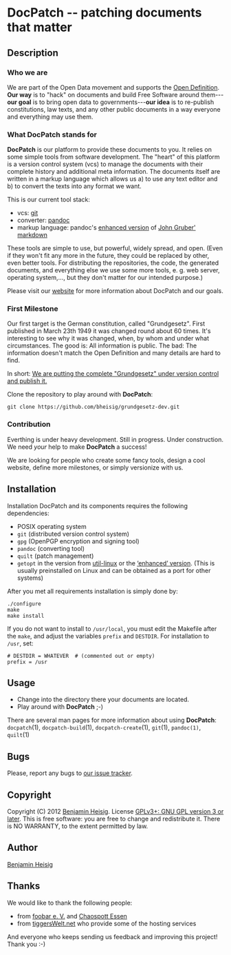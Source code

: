 #   DocPatch -- patching documents that matter


##  Description


### Who we are

We are part of the Open Data movement and supports the [Open Definition](http://opendefinition.org/okd/). **Our way** is to "hack" on documents and build Free Software around them---**our goal** is to bring open data to governments---**our idea** is to re-publish constitutions, law texts, and any other public documents in a way everyone and everything may use them.


### What DocPatch stands for

**DocPatch** is our platform to provide these documents to you. It relies on some simple tools from software development. The "heart" of this platform is a version control system (vcs) to manage the documents with their complete history and additional meta information. The documents itself are written in a markup language which allows us a) to use any text editor and b) to convert the texts into any format we want.

This is our current tool stack:

*   vcs: [git](http://git-scm.com/)
*   converter: [pandoc](http://johnmacfarlane.net/pandoc/index.html)
*   markup language: pandoc's [enhanced version](http://johnmacfarlane.net/pandoc/README.html#pandocs-markdown) of [John Gruber' markdown](http://daringfireball.net/projects/markdown/)

These tools are simple to use, but powerful, widely spread, and open. (Even if they won't fit any more in the future, they could be replaced by other, even better tools. For distributing the repositories, the code, the generated documents, and everything else we use some more tools, e. g. web server, operating system,..., but they don't matter for our intended purpose.)

Please visit our [website](https://wiki.die-foobar.org/wiki/DocPatch) for more information about DocPatch and our goals.


### First Milestone

Our first target is the German constitution, called "Grundgesetz". First published in March 23th 1949 it was changed round about 60 times. It's interesting to see why it was changed, when, by whom and under what circumstances. The good is: All information is public. The bad: The information doesn't match the Open Definition and many details are hard to find.

In short: [We are putting the complete "Grundgesetz" under version control and publish it.](https://wiki.die-foobar.org/wiki/DocPatch/Grundgesetz)

Clone the repository to play around with **DocPatch**:

    git clone https://github.com/bheisig/grundgesetz-dev.git


### Contribution

Everthing is under heavy development. Still in progress. Under construction. We need *your* help to make **DocPatch** a success!

We are looking for people who create some fancy tools, design a cool website, define more milestones, or simply versionize with us.


##  Installation

Installation DocPatch and its components requires the following dependencies:

*   POSIX operating system
*   `git` (distributed version control system)
*   `gpg` (OpenPGP encryption and signing tool)
*   `pandoc` (converting tool)
*   `quilt` (patch management)
*   `getopt` in the version from [util-linux](https://www.kernel.org/pub/linux/utils/util-linux/) or the [‘enhanced’ version](http://software.frodo.looijaard.name/getopt/download.php). (This is usually preinstalled on Linux and can be obtained as a port for other systems)

After you met all requirements installation is simply done by:

    ./configure
    make
    make install

If you do not want to install to `/usr/local`, you must edit the Makefile after the `make`, and adjust the variables `prefix` and `DESTDIR`. For installation to `/usr`, set:

    # DESTDIR = WHATEVER  # (commented out or empty)
    prefix = /usr


##  Usage

-   Change into the directory there your documents are located.
-   Play around with **DocPatch** ;-)

There are several man pages for more information about using **DocPatch**: `docpatch`(1), `docpatch-build`(1), `docpatch-create`(1), `git`(1), `pandoc(1)`, `quilt`(1)


##  Bugs

Please, report any bugs to [our issue tracker](https://github.com/bheisig/DocPatch/issues).


##  Copyright

Copyright (C) 2012 [Benjamin Heisig](https://benjamin.heisig.name/). License [GPLv3+: GNU GPL version 3 or later](http://gnu.org/licenses/gpl.html). This is free software: you are free to change and redistribute it. There is NO WARRANTY, to the extent permitted by law.


##  Author

[Benjamin Heisig](https://benjamin.heisig.name/)


##  Thanks

We would like to thank the following people:

*   from [foobar e. V.](https://wiki.die-foobar.de/) and [Chaospott Essen](http://chaospott.de/)
*   from [tiggersWelt.net](http://tiggerswelt.net/) who provide some of the hosting services

And everyone who keeps sending us feedback and improving this project! Thank you :-)
